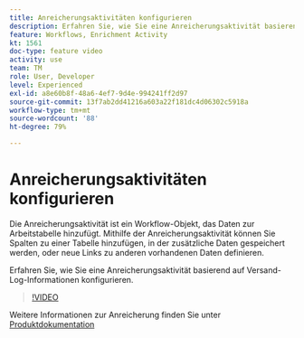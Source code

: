 ```yaml
---
title: Anreicherungsaktivitäten konfigurieren
description: Erfahren Sie, wie Sie eine Anreicherungsaktivität basierend auf Versand-Log-Informationen konfigurieren.
feature: Workflows, Enrichment Activity
kt: 1561
doc-type: feature video
activity: use
team: TM
role: User, Developer
level: Experienced
exl-id: a8e60b8f-48a6-4ef7-9d4e-994241ff2d97
source-git-commit: 13f7ab2dd41216a603a22f181dc4d06302c5918a
workflow-type: tm+mt
source-wordcount: '88'
ht-degree: 79%

---
```


# Anreicherungsaktivitäten konfigurieren

Die Anreicherungsaktivität ist ein Workflow-Objekt, das Daten zur Arbeitstabelle hinzufügt. Mithilfe der Anreicherungsaktivität können Sie Spalten zu einer Tabelle hinzufügen, in der zusätzliche Daten gespeichert werden, oder neue Links zu anderen vorhandenen Daten definieren.

Erfahren Sie, wie Sie eine Anreicherungsaktivität basierend auf Versand-Log-Informationen konfigurieren.

>[!VIDEO](https://video.tv.adobe.com/v/25193?quality=12&learn=on)

Weitere Informationen zur Anreicherung finden Sie unter [Produktdokumentation](https://experienceleague.adobe.com/docs/campaign-classic/using/automating-with-workflows/targeting-activities/enrichment.html?lang=de)
